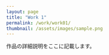 ```yaml
---
layout: page
title: "Work 1"
permalink: /work/work01/
thumbnail: /assets/images/sample.png
---
```



作品の詳細説明をここに記載します。
